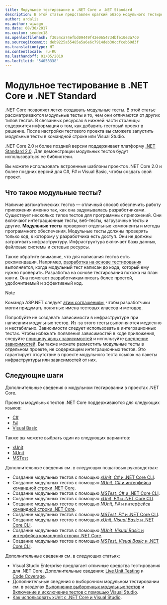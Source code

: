 ```yaml
---
title: Модульное тестирование в .NET Core и .NET Standard
description: В этой статье представлен краткий обзор модульного тестирования для проектов .NET Core и .NET Standard.
author: ardalis
ms.author: wiwagn
ms.date: 08/30/2017
ms.custom: seodec18
ms.openlocfilehash: f3054ca74efbd09449f43e0654734bfe10e3a7c0
ms.sourcegitcommit: deb9225a55485a5a6e6c7914deb30ccfceb69d3f
ms.translationtype: HT
ms.contentlocale: ru-RU
ms.lasthandoff: 01/05/2019
ms.locfileid: "54058338"
---
```

# <a name="unit-testing-in-net-core-and-net-standard"></a>Модульное тестирование в .NET Core и .NET Standard

.NET Core позволяет легко создавать модульные тесты. В этой статье рассматриваются модульные тесты и то, чем они отличаются от других типов тестов. В связанных ресурсах в нижней части страницы содержится информация о том, как добавить тестовый проект в решение. После настройки тестового проекта вы сможете запустить модульные тесты в командной строке или Visual Studio.

.NET Core 2.0 и более поздней версии поддерживает платформу [.NET Standard 2.0](../../standard/net-standard.md). Для демонстрации модульных тестов будут использоваться ее библиотеки.

Вы можете использовать встроенные шаблоны проектов .NET Core 2.0 и более поздних версий для C#, F# и Visual Basic, чтобы создать свой проект.

## <a name="what-are-unit-tests"></a>Что такое модульные тесты?

Наличие автоматических тестов — отличный способ обеспечить работу приложения именно так, как она задумывалась разработчиками. Существует несколько типов тестов для программных приложений. Они включают интеграционные тесты, веб-тесты, нагрузочные тесты и другие. **Модульные тесты** проверяют отдельные компоненты и методы программного обеспечения. Модульные тесты должны проверять только код, к которому у разработчика есть доступ. Они не должны затрагивать инфраструктуру. Инфраструктура включает базы данных, файловые системы и сетевые ресурсы. 

Также обратите внимание, что для написания тестов есть рекомендации. Например, [разработка на основе тестирования](https://deviq.com/test-driven-development/) выполняется, когда модульный тест написан до кода, который ему нужно проверить. Разработка на основе тестирования похожа на план книги. Она помогает разработчикам писать более простой, удобочитаемый и эффективный код. 

> [!NOTE]
> Команда ASP.NET следует [этим соглашениям](https://github.com/aspnet/Home/wiki/Engineering-guidelines#unit-tests-and-functional-tests), чтобы разработчики могли придумать понятные имена тестовых классов и методов.

Попробуйте не создавать зависимости в инфраструктуре при написании модульных тестов. Из-за этого тесты выполняются медленно и нестабильно. Зависимости следует использовать в интеграционных тестах. Чтобы избежать появления зависимостей в коде приложения, следуйте [принципу явных зависимостей](https://deviq.com/explicit-dependencies-principle/) и используйте [внедрение зависимостей](/aspnet/core/fundamentals/dependency-injection). Вы также можете разместить модульные тесты в отдельном проекте, не содержащем интеграционных тестов. Это гарантирует отсутствие в проекте модульного теста ссылок на пакеты инфраструктуры или зависимостей от них.

## <a name="next-steps"></a>Следующие шаги

Дополнительные сведения о модульном тестировании в проектах .NET Core.

Проекты модульных тестов .NET Core поддерживаются для следующих языков:
* [C#](../../csharp/index.md)
* [F#](../../fsharp/index.md)
* [Visual Basic](../../visual-basic/index.md) 

Также вы можете выбрать один из следующих вариантов:
* [xUnit](https://xunit.github.io) 
* [NUnit](https://nunit.org)
* [MSTest](https://github.com/Microsoft/testfx-docs)

Дополнительные сведения см. в следующих пошаговых руководствах:

* Создание модульных тестов с помощью [*xUnit*, *C#* и .NET Core CLI](unit-testing-with-dotnet-test.md).
* Создание модульных тестов с помощью [*NUnit*, *C#* и интерфейса командной строки .NET Core](unit-testing-with-nunit.md).
* Создание модульных тестов с помощью [*MSTest*, *C#* и .NET Core CLI](unit-testing-with-mstest.md).
* Создание модульных тестов с помощью [*xUnit*, *F#* и .NET Core CLI](unit-testing-fsharp-with-dotnet-test.md).
* Создание модульных тестов с помощью [*NUnit*, *F#* и интерфейса командной строки .NET Core](unit-testing-fsharp-with-nunit.md).
* Создание модульных тестов с помощью [*MSTest*, *F#* и .NET Core CLI](unit-testing-fsharp-with-mstest.md).
* Создание модульных тестов с помощью [*xUnit*, *Visual Basic* и .NET Core CLI](unit-testing-visual-basic-with-dotnet-test.md).
* Создание модульных тестов с помощью [*NUnit*, *Visual Basic* и интерфейса командной строки .NET Core](unit-testing-visual-basic-with-nunit.md).
* Создание модульных тестов с помощью [*MSTest*, *Visual Basic* и .NET Core CLI](unit-testing-visual-basic-with-mstest.md).

Дополнительные сведения см. в следующих статьях:

* Visual Studio Enterprise предлагает отличные средства тестирования для .NET Core. Дополнительные сведения: [Live Unit Testing](/visualstudio/test/live-unit-testing) и [Code Coverage](https://github.com/Microsoft/vstest-docs/blob/master/docs/analyze.md#working-with-code-coverage).
* Дополнительные сведения о выборочном модульном тестировании см. в разделах [Выполнение выборочных модульных тестов](selective-unit-tests.md) и [Включение и исключение тестов с помощью Visual Studio](/visualstudio/test/live-unit-testing#include-and-exclude-test-projects-and-test-methods).
* [Как использовать xUnit с .NET Core и Visual Studio](https://xunit.github.io/docs/getting-started-dotnet-core.html).

